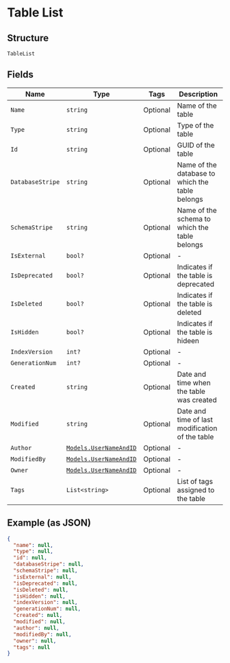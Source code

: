 
# Table List

## Structure

`TableList`

## Fields

| Name | Type | Tags | Description |
|  --- | --- | --- | --- |
| `Name` | `string` | Optional | Name of the table |
| `Type` | `string` | Optional | Type of the table |
| `Id` | `string` | Optional | GUID of the table |
| `DatabaseStripe` | `string` | Optional | Name of the database to which the table belongs |
| `SchemaStripe` | `string` | Optional | Name of the schema to which the table belongs |
| `IsExternal` | `bool?` | Optional | - |
| `IsDeprecated` | `bool?` | Optional | Indicates if the table is deprecated |
| `IsDeleted` | `bool?` | Optional | Indicates if the table is deleted |
| `IsHidden` | `bool?` | Optional | Indicates if the table is hideen |
| `IndexVersion` | `int?` | Optional | - |
| `GenerationNum` | `int?` | Optional | - |
| `Created` | `string` | Optional | Date and time when the table was created |
| `Modified` | `string` | Optional | Date and time of last modification of the table |
| `Author` | [`Models.UserNameAndID`](/doc/models/user-name-and-id.md) | Optional | - |
| `ModifiedBy` | [`Models.UserNameAndID`](/doc/models/user-name-and-id.md) | Optional | - |
| `Owner` | [`Models.UserNameAndID`](/doc/models/user-name-and-id.md) | Optional | - |
| `Tags` | `List<string>` | Optional | List of tags assigned to the table |

## Example (as JSON)

```json
{
  "name": null,
  "type": null,
  "id": null,
  "databaseStripe": null,
  "schemaStripe": null,
  "isExternal": null,
  "isDeprecated": null,
  "isDeleted": null,
  "isHidden": null,
  "indexVersion": null,
  "generationNum": null,
  "created": null,
  "modified": null,
  "author": null,
  "modifiedBy": null,
  "owner": null,
  "tags": null
}
```


